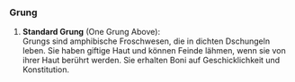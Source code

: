 
### **Grung**

1. **Standard Grung** (One Grung Above):  
   Grungs sind amphibische Froschwesen, die in dichten Dschungeln leben. Sie haben giftige Haut und können Feinde lähmen, wenn sie von ihrer Haut berührt werden. Sie erhalten Boni auf Geschicklichkeit und Konstitution.